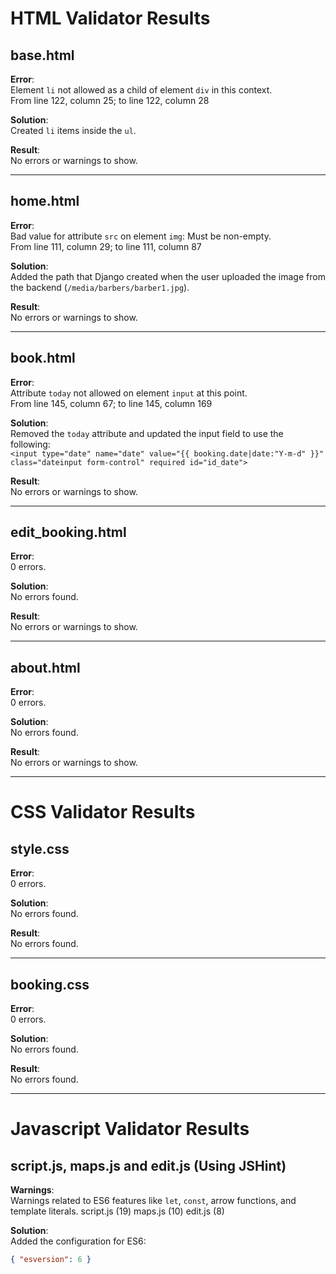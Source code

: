 # HTML Validator Results

## base.html

**Error**:  
Element `li` not allowed as a child of element `div` in this context.  
From line 122, column 25; to line 122, column 28

**Solution**:  
Created `li` items inside the `ul`.

**Result**:  
No errors or warnings to show.

---

## home.html

**Error**:  
Bad value for attribute `src` on element `img`: Must be non-empty.  
From line 111, column 29; to line 111, column 87

**Solution**:  
Added the path that Django created when the user uploaded the image from the backend (`/media/barbers/barber1.jpg`).

**Result**:  
No errors or warnings to show.

---

## book.html

**Error**:  
Attribute `today` not allowed on element `input` at this point.  
From line 145, column 67; to line 145, column 169

**Solution**:  
Removed the `today` attribute and updated the input field to use the following:  
`<input type="date" name="date" value="{{ booking.date|date:"Y-m-d" }}" class="dateinput form-control" required id="id_date">`

**Result**:  
No errors or warnings to show.

---

## edit_booking.html

**Error**:  
0 errors.

**Solution**:  
No errors found.

**Result**:  
No errors or warnings to show.

---

## about.html

**Error**:  
0 errors.

**Solution**:  
No errors found.

**Result**:  
No errors or warnings to show.

---

# CSS Validator Results
## style.css

**Error**:  
0 errors.

**Solution**:  
No errors found.

**Result**:  
No errors found.

---

## booking.css

**Error**:  
0 errors.

**Solution**:  
No errors found.

**Result**:  
No errors found.

---

# Javascript Validator Results

## script.js, maps.js and edit.js (Using JSHint)

**Warnings**:  
Warnings related to ES6 features like `let`, `const`, arrow functions, and template literals.
script.js (19)
maps.js (10)
edit.js (8)

**Solution**:  
Added the configuration for ES6:  
```json
{ "esversion": 6 }
